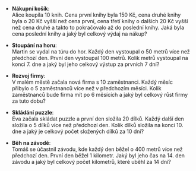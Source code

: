 - **Nákupní košík**:  
    Alice koupila 10 knih. Cena první knihy byla 150 Kč, cena druhé knihy byla o 20 Kč vyšší než cena první, cena třetí knihy o dalších 20 Kč vyšší než cena druhé a takto to pokračovalo až do poslední knihy. Jaká byla cena poslední knihy a jaký byl celkový výdaj na nákup?
    
- **Stoupání na horu**:  
    Martin se vydal na túru do hor. Každý den vystoupal o 50 metrů více než předchozí den. První den vystoupal 100 metrů. Kolik metrů vystoupal na konci 7. dne a jaký byl jeho celkový výstup za prvních 7 dní?
    
- **Rozvoj firmy**:  
    V malém městě začala nová firma s 10 zaměstnanci. Každý měsíc přibylo o 5 zaměstnanců více než v předchozím měsíci. Kolik zaměstnanců bude firma mít po 6 měsících a jaký byl celkový růst firmy za tuto dobu?
    
- **Skládání puzzle**:  
    Eva začala skládat puzzle a první den složila 20 dílků. Každý další den složila o 5 dílků více než předchozí den. Kolik dílků složila na konci 10. dne a jaký je celkový počet složených dílků za 10 dní?
    
- **Běh na závodě**:  
    Tomáš se účastnil závodu, kde každý den běžel o 400 metrů více než předchozí den. První den běžel 1 kilometr. Jaký byl jeho čas na 14. den závodu a jaký byl celkový počet kilometrů, které uběhl za 14 dní?